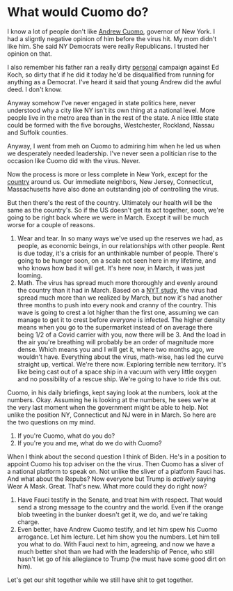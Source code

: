 # What would Cuomo do?
I know a lot of people don't like <a href="https://en.wikipedia.org/wiki/Andrew_Cuomo">Andrew Cuomo</a>, governor of New York. I had a sligntly negative opinion of him before the virus hit. My mom didn't like him. She said NY Democrats were really Republicans. I trusted her opinion on that. 

I also remember his father ran a really dirty <a href="https://gothamist.com/news/ed-koch-held-decades-long-grudge-against-cuomos-over-vote-for-cuomo-not-the-homo-posters">personal</a> campaign against Ed Koch, so dirty that if he did it today he'd be disqualified from running for anything as a Democrat. I've heard it said that young Andrew did the awful deed. I don't know. 

Anyway somehow I've never engaged in state politics here, never understood why a city like NY isn't its own thing at a national level. More people live in the metro area than in the rest of the state. A nice little state could be formed with the five boroughs, Westchester, Rockland, Nassau and Suffolk counties. 

Anyway, I went from meh on Cuomo to admiring him when he led us when we desperately needed leadership. I've never seen a politician rise to the occasion like Cuomo did with the virus. Never. 

Now the process is more or less complete in New York, except for the <a href="https://en.wikipedia.org/wiki/United_States">country</a> around us. Our immediate neighbors, New Jersey, Connecticut, Massachusetts have also done an outstanding job of controlling the virus. 

But then there's the rest of the country. Ultimately our health will be the same as the country's. So if the US doesn't get its act together, soon, we're going to be right back where we were in March. Except it will be much worse for a couple of reasons. 
1. Wear and tear. In so many ways we've used up the reserves we had, as people, as economic beings, in our relationships with other people. Rent is due today, it's a crisis for an unthinkable number of people. There's going to be hunger soon, on a scale not seen here in my lifetime, and who knows how bad it will get. It's here now, in March, it was just looming.  
2. Math. The virus has spread much more thoroughly and evenly around the country than it had in March. Based on a <a href="https://www.nytimes.com/2020/05/27/health/coronavirus-spread-united-states.html">NYT study</a>, the virus had spread much more than we realized by March, but now it's had another three months to push into every nook and cranny of the country. This wave is going to crest a lot higher than the first one, assuming we can manage to get it to crest before <i>everyone</i> is infected. The higher density means when you go to the supermarket instead of on average there being 1/2 of a Covid carrier with you, now there will be 3. And the load in the air you're breathing will probably be an order of magnitude more dense. Which means you and I will get it, where two months ago, we wouldn't have. Everything about the virus, math-wise, has led the curve straight up, vertical. We're there now. Exploring terrible new territory. It's like being cast out of a space ship in a vacuum with very little oxygen and no possibility of a rescue ship. We're going to have to ride this out.

Cuomo, in his daily briefings, kept saying look at the numbers, look at the numbers. Okay. Assuming he is looking at the numbers, he sees we're at the very last moment when the government might be able to help. Not unlike the position NY, Connecticut and NJ were in in March. So here are the two questions on my mind.
1. If you're Cuomo, what do you do?
2. If you're you and me, what do we do with Cuomo?

When I think about the second question I think of Biden. He's in a position to appoint Cuomo his top adviser on the the virus. Then Cuomo has a sliver of a national platform to speak on. Not unlike the sliver of a platform Fauci has. And what about the Repubs? Now everyone but Trump is <i>actively</i> saying Wear A Mask. Great. That's new. What more could they do right now? 
1. Have Fauci testify in the Senate, and treat him with respect. That would send a strong message to the country and the world. Even if the orange blob tweeting in the bunker doesn't get it, we do, and we're taking charge. 
2. Even better, have Andrew Cuomo testify, and let him spew his Cuomo arrogance. Let him lecture. Let him show you the numbers. Let him tell you what to do. With Fauci next to him, agreeing, and now we have a much better shot than we had with the leadership of Pence, who still hasn't let go of his allegiance to Trump (he must have some good dirt on him).

Let's get our shit together while we still have shit to get together.

